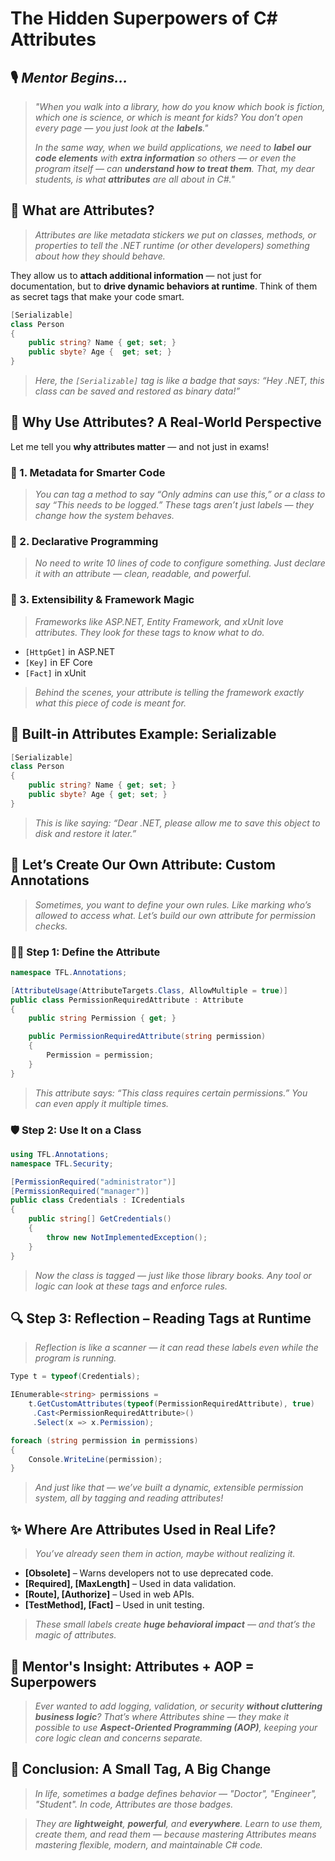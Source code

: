 # **The Hidden Superpowers of C# Attributes**


## 🎙️ *Mentor Begins...*

> *"When you walk into a library, how do you know which book is fiction, which one is science, or which is meant for kids? You don’t open every page — you just look at the **labels**."*
>
> *In the same way, when we build applications, we need to **label our code elements** with **extra information** so others — or even the program itself — can **understand how to treat them**. That, my dear students, is what **attributes** are all about in C#."*

## 🧾 **What are Attributes?**

> *Attributes are like metadata stickers we put on classes, methods, or properties to tell the .NET runtime (or other developers) something about how they should behave.*

They allow us to **attach additional information** — not just for documentation, but to **drive dynamic behaviors at runtime**. Think of them as secret tags that make your code smart.

```csharp
[Serializable]
class Person
{
    public string? Name { get; set; }
    public sbyte? Age {  get; set; }
}
```

> *Here, the `[Serializable]` tag is like a badge that says: “Hey .NET, this class can be saved and restored as binary data!”*

## 🎯 **Why Use Attributes? A Real-World Perspective**

Let me tell you **why attributes matter** — and not just in exams!

### 🧠 1. **Metadata for Smarter Code**

> *You can tag a method to say “Only admins can use this,” or a class to say “This needs to be logged.” These tags aren’t just labels — they change how the system behaves.*

### 📖 2. **Declarative Programming**

> *No need to write 10 lines of code to configure something. Just declare it with an attribute — clean, readable, and powerful.*

### 🔧 3. **Extensibility & Framework Magic**

> *Frameworks like ASP.NET, Entity Framework, and xUnit love attributes. They look for these tags to know what to do.*

* `[HttpGet]` in ASP.NET
* `[Key]` in EF Core
* `[Fact]` in xUnit

> *Behind the scenes, your attribute is telling the framework exactly what this piece of code is meant for.*


## 📌 **Built-in Attributes Example: Serializable**

```csharp
[Serializable]
class Person
{
    public string? Name { get; set; }
    public sbyte? Age { get; set; }
}
```

> *This is like saying: “Dear .NET, please allow me to save this object to disk and restore it later.”*

## 🔨 **Let’s Create Our Own Attribute: Custom Annotations**

> *Sometimes, you want to define your own rules. Like marking who’s allowed to access what. Let’s build our own attribute for permission checks.*

### 👷‍♂️ **Step 1: Define the Attribute**

```csharp
namespace TFL.Annotations;

[AttributeUsage(AttributeTargets.Class, AllowMultiple = true)]
public class PermissionRequiredAttribute : Attribute
{
    public string Permission { get; }

    public PermissionRequiredAttribute(string permission)
    {
        Permission = permission;
    }
}
```

> *This attribute says: “This class requires certain permissions.” You can even apply it multiple times.*


### 🛡️ **Step 2: Use It on a Class**

```csharp
using TFL.Annotations;
namespace TFL.Security;

[PermissionRequired("administrator")]
[PermissionRequired("manager")]
public class Credentials : ICredentials
{
    public string[] GetCredentials()
    {
        throw new NotImplementedException();
    }
}
```

> *Now the class is tagged — just like those library books. Any tool or logic can look at these tags and enforce rules.*

## 🔍 **Step 3: Reflection – Reading Tags at Runtime**

> *Reflection is like a scanner — it can read these labels even while the program is running.*

```csharp
Type t = typeof(Credentials);

IEnumerable<string> permissions = 
    t.GetCustomAttributes(typeof(PermissionRequiredAttribute), true)
     .Cast<PermissionRequiredAttribute>()
     .Select(x => x.Permission);

foreach (string permission in permissions)
{
    Console.WriteLine(permission);
}
```

> *And just like that — we’ve built a dynamic, extensible permission system, all by tagging and reading attributes!*


## ✨ **Where Are Attributes Used in Real Life?**

> *You’ve already seen them in action, maybe without realizing it.*

* **\[Obsolete]** – Warns developers not to use deprecated code.
* **\[Required], \[MaxLength]** – Used in data validation.
* **\[Route], \[Authorize]** – Used in web APIs.
* **\[TestMethod], \[Fact]** – Used in unit testing.

> *These small labels create **huge behavioral impact** — and that’s the magic of attributes.*


## 🧠 **Mentor's Insight: Attributes + AOP = Superpowers**

> *Ever wanted to add logging, validation, or security **without cluttering business logic**? That’s where Attributes shine — they make it possible to use **Aspect-Oriented Programming (AOP)**, keeping your core logic clean and concerns separate.*


## 🏁 **Conclusion: A Small Tag, A Big Change**

> *In life, sometimes a badge defines behavior — "Doctor", "Engineer", "Student". In code, Attributes are those badges.*

> *They are **lightweight**, **powerful**, and **everywhere**. Learn to use them, create them, and read them — because mastering Attributes means mastering flexible, modern, and maintainable C# code.*
